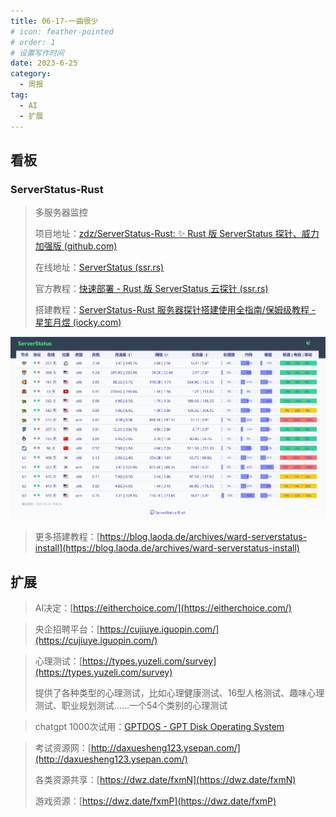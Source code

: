 ```yaml
---
title: 06-17-一曲很少
# icon: feather-pointed
# order: 1
# 设置写作时间
date: 2023-6-25
category:
  - 周报
tag:
  - AI
  - 扩展
---
```



## 看板

### ServerStatus-Rust

> 多服务器监控
> 
> 项目地址：[zdz/ServerStatus-Rust: ✨ Rust 版 ServerStatus 探针、威力加强版 (github.com)](https://github.com/zdz/ServerStatus-Rust)
> 
> 在线地址：[ServerStatus (ssr.rs)](https://ssr.rs/)
> 
> 官方教程：[快速部署 - Rust 版 ServerStatus 云探针 (ssr.rs)](https://doc.ssr.rs/rapid_deploy/)
> 
> 搭建教程：[ServerStatus-Rust 服务器探针搭建使用全指南/保姆级教程 - 星笙月煜 (iocky.com)](https://iocky.com/archives/13/)

![](./assets/2023-06-24_14-07-07.png)

> 更多搭建教程：[https://blog.laoda.de/archives/ward-serverstatus-install](https://blog.laoda.de/archives/ward-serverstatus-install)



## 扩展


> AI决定：[https://eitherchoice.com/](https://eitherchoice.com/)

> 央企招聘平台：[https://cujiuye.iguopin.com/](https://cujiuye.iguopin.com/)


> 心理测试：[https://types.yuzeli.com/survey](https://types.yuzeli.com/survey)
> 
> 提供了各种类型的心理测试，比如心理健康测试、16型人格测试、趣味心理测试、职业规划测试……一个54个类别的心理测试

> chatgpt 1000次试用：[GPTDOS - GPT Disk Operating System](https://abb5-chat.gptdos.com/)
>

> 考试资源网：[http://daxuesheng123.ysepan.com/](http://daxuesheng123.ysepan.com/)
> 
> 各类资源共享：[https://dwz.date/fxmN](https://dwz.date/fxmN)
> 
> 游戏资源：[https://dwz.date/fxmP](https://dwz.date/fxmP)